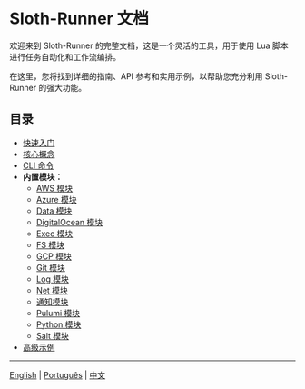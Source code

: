 # Sloth-Runner 文档

欢迎来到 Sloth-Runner 的完整文档，这是一个灵活的工具，用于使用 Lua 脚本进行任务自动化和工作流编排。

在这里，您将找到详细的指南、API 参考和实用示例，以帮助您充分利用 Sloth-Runner 的强大功能。

## 目录

*   [快速入门](./getting-started.md)
*   [核心概念](./core-concepts.md)
*   [CLI 命令](./CLI.md)
*   **内置模块：**
    *   [AWS 模块](./modules/aws.md)
    *   [Azure 模块](./modules/azure.md)
    *   [Data 模块](./modules/data.md)
    *   [DigitalOcean 模块](./modules/digitalocean.md)
    *   [Exec 模块](./modules/exec.md)
    *   [FS 模块](./modules/fs.md)
    *   [GCP 模块](./modules/gcp.md)
    *   [Git 模块](./modules/git.md)
    *   [Log 模块](./modules/log.md)
    *   [Net 模块](./modules/net.md)
    *   [通知模块](./modules/notifications.md)
    *   [Pulumi 模块](./modules/pulumi.md)
    *   [Python 模块](./modules/python.md)
    *   [Salt 模块](./modules/salt.md)
*   [高级示例](./advanced-examples.md)

---
[English](../en/index.md) | [Português](../pt/index.md) | [中文](./index.md)

